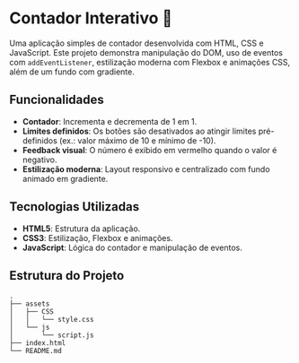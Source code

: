 # Contador Interativo 🧮

Uma aplicação simples de contador desenvolvida com HTML, CSS e JavaScript. Este projeto demonstra manipulação do DOM, uso de eventos com `addEventListener`, estilização moderna com Flexbox e animações CSS, além de um fundo com gradiente.

## Funcionalidades

- **Contador**: Incrementa e decrementa de 1 em 1.
- **Limites definidos**: Os botões são desativados ao atingir limites pré-definidos (ex.: valor máximo de 10 e mínimo de -10).
- **Feedback visual**: O número é exibido em vermelho quando o valor é negativo.
- **Estilização moderna**: Layout responsivo e centralizado com fundo animado em gradiente.

## Tecnologias Utilizadas

- **HTML5**: Estrutura da aplicação.
- **CSS3**: Estilização, Flexbox e animações.
- **JavaScript**: Lógica do contador e manipulação de eventos.

## Estrutura do Projeto

```plaintext
.
├── assets
│   ├── CSS
│   │   └── style.css
│   └── js
│       └── script.js
├── index.html
└── README.md
